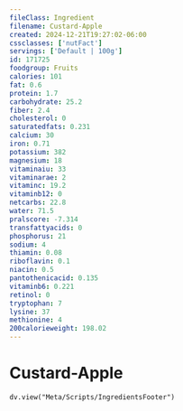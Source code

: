 ```yaml
---
fileClass: Ingredient
filename: Custard-Apple
created: 2024-12-21T19:27:02-06:00
cssclasses: ['nutFact']
servings: ['Default | 100g']
id: 171725
foodgroup: Fruits
calories: 101
fat: 0.6
protein: 1.7
carbohydrate: 25.2
fiber: 2.4
cholesterol: 0
saturatedfats: 0.231
calcium: 30
iron: 0.71
potassium: 382
magnesium: 18
vitaminaiu: 33
vitaminarae: 2
vitaminc: 19.2
vitaminb12: 0
netcarbs: 22.8
water: 71.5
pralscore: -7.314
transfattyacids: 0
phosphorus: 21
sodium: 4
thiamin: 0.08
riboflavin: 0.1
niacin: 0.5
pantothenicacid: 0.135
vitaminb6: 0.221
retinol: 0
tryptophan: 7
lysine: 37
methionine: 4
200calorieweight: 198.02
---
```


# Custard-Apple

```dataviewjs
dv.view("Meta/Scripts/IngredientsFooter")
```